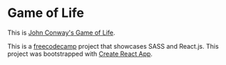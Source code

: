 # Game of Life

This is [John Conway's Game of Life]('https://en.wikipedia.org/wiki/Conway%27s_Game_of_Life').

This is a [freecodecamp]('https://www.freecodecamp.com/cryder9898') project that showcases SASS and React.js. This project was bootstrapped with [Create React App](https://github.com/facebookincubator/create-react-app).
